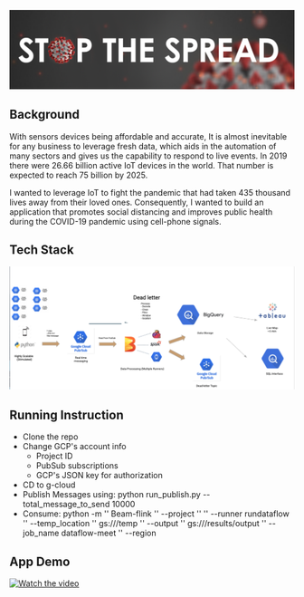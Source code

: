 ![stop coivd](images/Stop.png)


## Background

With sensors devices being affordable and accurate, It is almost inevitable for any business to leverage fresh data, which aids in the automation of many sectors and gives us the capability to respond to live events. In 2019 there were 26.66 billion active IoT devices in the world. That number is expected to reach 75 billion by 2025.

I wanted to leverage IoT to fight the pandemic that had taken 435 thousand lives away from their loved ones. Consequently, I wanted to build an application that promotes social distancing and improves public health during the COVID-19 pandemic using cell-phone signals. 


## Tech Stack

![tech](images/pipe1.png)


## Running Instruction

- Clone the repo
- Change GCP's account info
	- Project ID
	- PubSub subscriptions
	- GCP's JSON key for authorization
- CD to g-cloud
- Publish Messages using:
	python run_publish.py --total_message_to_send 10000
- Consume:
	python -m '\'
    Beam-flink '\'
    --project '\'
    <PROJECT ID> '\'
    --runner rundataflow '\'
    --temp_location '\'
    gs://<GCP BUCKET>/temp '\'
    --output '\'
    gs://<GCP BUCKET>/results/output '\'
    --job_name dataflow-meet '\'
    --region <YOUR REGION EX:us-central1>


## App Demo
[![Watch the video](https://imgur.com/a/8CQY2MT)](https://www.youtube.com/watch?v=_C6mzchTkE8&feature=emb_title)





